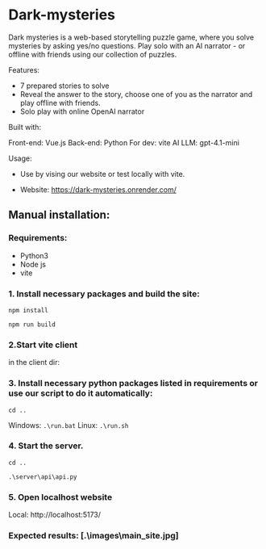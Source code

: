 # Dark-mysteries

Dark mysteries is a web-based storytelling puzzle game, where you solve mysteries by asking yes/no questions.
Play solo with an AI narrator - or offline with friends using our collection of puzzles.

Features:

- 7 prepared stories to solve
- Reveal the answer to the story, choose one of you as the narrator and play offline with friends.
- Solo play with online OpenAI narrator

Built with:

Front-end: Vue.js
Back-end: Python
For dev: vite
AI LLM: gpt-4.1-mini

Usage:

- Use by vising our website or test locally with vite.

- Website: https://dark-mysteries.onrender.com/

## Manual installation:

### Requirements:

- Python3
- Node js
- vite

### 1. Install necessary packages and build the site:

```npm install```

```npm run build```

### 2.Start vite client

in the client dir:

### 3. Install necessary python packages listed in requirements or use our script to do it automatically:

```cd ..```

Windows: ```.\run.bat```
Linux:  ```.\run.sh```

### 4. Start the server.

```cd ..```

```.\server\api\api.py```

### 5. Open localhost website
Local:   http://localhost:5173/

### Expected results: [.\images\main_site.jpg]
